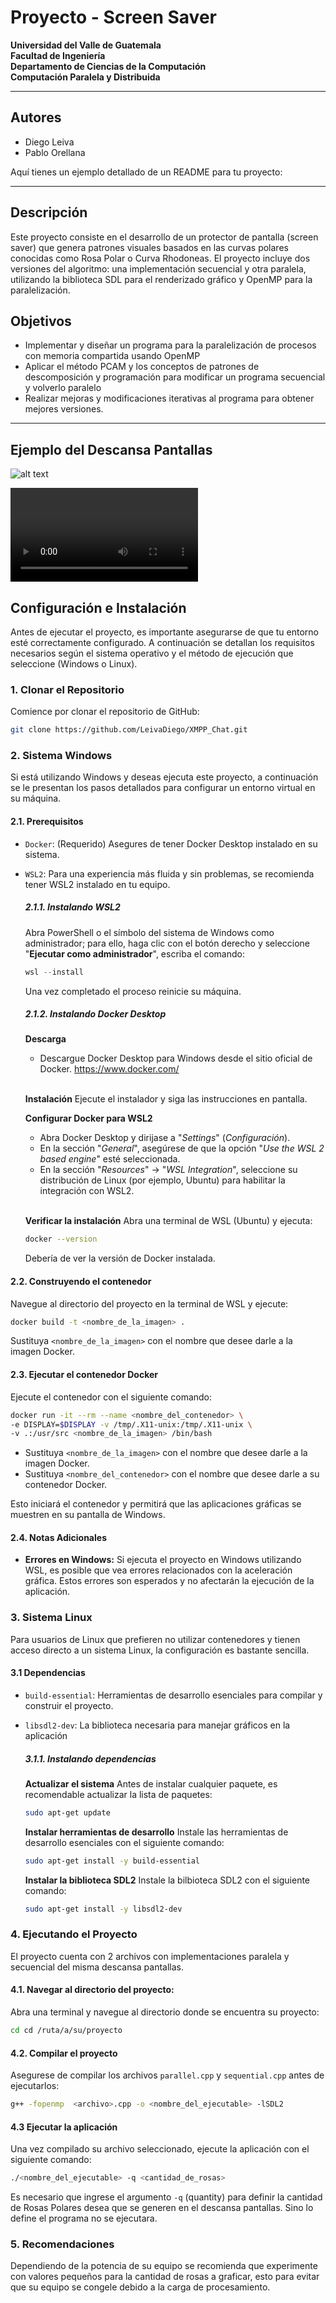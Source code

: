# Proyecto - Screen Saver
**Universidad del Valle de Guatemala**\
**Facultad de Ingeniería**\
**Departamento de Ciencias de la Computación**\
**Computación Paralela y Distribuida**

---

## Autores
- Diego Leiva
- Pablo Orellana

Aquí tienes un ejemplo detallado de un README para tu proyecto:

---
## Descripción
Este proyecto consiste en el desarrollo de un protector de pantalla (screen saver) que genera patrones visuales basados en las curvas polares conocidas como Rosa Polar o Curva Rhodoneas. El proyecto incluye dos versiones del algoritmo: una implementación secuencial y otra paralela, utilizando la biblioteca SDL para el renderizado gráfico y OpenMP para la paralelización.

## Objetivos
- Implementar y diseñar un programa para la paralelización de procesos con memoria compartida usando OpenMP
- Aplicar el método PCAM y los conceptos de patrones de descomposición y programación para modificar un programa secuencial y volverlo paralelo
- Realizar mejoras y modificaciones iterativas al programa para obtener mejores versiones.

---
## Ejemplo del Descansa Pantallas
![alt text](image.png)

<video controls src="Preview.mp4" title="Title"></video>


## Configuración e Instalación
Antes de ejecutar el proyecto, es importante asegurarse de que tu entorno esté correctamente configurado. A continuación se detallan los requisitos necesarios según el sistema operativo y el método de ejecución que seleccione (Windows o Linux).

### 1. Clonar el Repositorio
Comience por clonar el repositorio de GitHub:
```bash
git clone https://github.com/LeivaDiego/XMPP_Chat.git
```

### 2. Sistema Windows
Si está utilizando Windows y deseas ejecuta este proyecto, a continuación se le presentan los pasos detallados para configurar un entorno virtual en su máquina.

#### 2.1. Prerequisitos
- `Docker`: (Requerido) Asegures de tener Docker Desktop instalado en su sistema.
- `WSL2`: Para una experiencia más fluida y sin problemas, se recomienda tener WSL2 instalado en tu equipo.

    ##### 2.1.1. Instalando WSL2
    Abra PowerShell o el símbolo del sistema de Windows como administrador; para ello, haga clic con el botón derecho y seleccione "**Ejecutar como administrador**", escriba el comando:
    ```powershell
    wsl --install
    ```
    Una vez completado el proceso reinicie su máquina.

    ##### 2.1.2. Instalando Docker Desktop
    **Descarga**
    - Descargue Docker Desktop para Windows desde el sitio oficial de Docker. https://www.docker.com/
    <br>

    **Instalación**
    Ejecute el instalador y siga las instrucciones en pantalla.
    <br>

    **Configurar Docker para WSL2**
    - Abra Docker Desktop y dirijase a "*Settings*" (*Configuración*).
    - En la sección "*General*", asegúrese de que la opción "*Use the WSL 2 based engine*" esté seleccionada.
    - En la sección "*Resources*" -> "*WSL Integration*", seleccione su distribución de Linux (por ejemplo, Ubuntu) para habilitar la integración con WSL2.
    <br>
    
    **Verificar la instalación**
    Abra una terminal de WSL (Ubuntu) y ejecuta:
    ```bash
    docker --version
    ```
    Debería de ver la versión de Docker instalada.


#### 2.2. Construyendo el contenedor
Navegue al directorio del proyecto en la terminal de WSL y ejecute:
```bash
docker build -t <nombre_de_la_imagen> .
```
Sustituya `<nombre_de_la_imagen>` con el nombre que desee darle a la imagen Docker.

#### 2.3. Ejecutar el contenedor Docker
Ejecute el contenedor con el siguiente comando:
```bash
docker run -it --rm --name <nombre_del_contenedor> \
-e DISPLAY=$DISPLAY -v /tmp/.X11-unix:/tmp/.X11-unix \
-v .:/usr/src <nombre_de_la_imagen> /bin/bash
```
- Sustituya `<nombre_de_la_imagen>` con el nombre que desee darle a la imagen Docker.
- Sustituya `<nombre_del_contenedor>` con el nombre que desee darle a su contenedor Docker.

Esto iniciará el contenedor y permitirá que las aplicaciones gráficas se muestren en su pantalla de Windows.

#### 2.4. Notas Adicionales
- **Errores en Windows:** Si ejecuta el proyecto en Windows utilizando WSL, es posible que vea errores relacionados con la aceleración gráfica. Estos errores son esperados y no afectarán la ejecución de la aplicación.

### 3. Sistema Linux
Para usuarios de Linux que prefieren no utilizar contenedores y tienen acceso directo a un sistema Linux, la configuración es bastante sencilla. 

#### 3.1 Dependencias
- `build-essential`: Herramientas de desarrollo esenciales para compilar y construir el proyecto.
- `libsdl2-dev`: La biblioteca necesaria para manejar gráficos en la aplicación

    ##### 3.1.1. Instalando dependencias
    **Actualizar el sistema**
    Antes de instalar cualquier paquete, es recomendable actualizar la lista de paquetes:
    ```bash
    sudo apt-get update
    ```
    **Instalar herramientas de desarrollo**
    Instale las herramientas de desarrollo esenciales con el siguiente comando:
    ```bash
    sudo apt-get install -y build-essential
    ```
    **Instalar la biblioteca SDL2**
    Instale la bilbioteca SDL2 con el siguiente comando:
    ```bash
    sudo apt-get install -y libsdl2-dev
    ```


### 4. Ejecutando el Proyecto
El proyecto cuenta con 2 archivos con implementaciones paralela y secuencial del misma descansa pantallas. 

#### 4.1. Navegar al directorio del proyecto:
Abra una terminal y navegue al directorio donde se encuentra su proyecto:
```bash
cd cd /ruta/a/su/proyecto
```

#### 4.2. Compilar el proyecto
Asegurese de compilar los archivos `parallel.cpp` y `sequential.cpp` antes de ejecutarlos:
```bash
g++ -fopenmp  <archivo>.cpp -o <nombre_del_ejecutable> -lSDL2
```

#### 4.3 Ejecutar la aplicación
Una vez compilado su archivo seleccionado, ejecute la aplicación con el siguiente comando:
```bash
./<nombre_del_ejecutable> -q <cantidad_de_rosas>
```
Es necesario que ingrese el argumento `-q` (quantity) para definir la cantidad de Rosas Polares desea que se generen en el descansa pantallas. Sino lo define el programa no se ejecutara.


### 5. Recomendaciones
Dependiendo de la potencia de su equipo se recomienda que experimente con valores pequeños para la cantidad de rosas a graficar, esto para evitar que su equipo se congele debido a la carga de procesamiento.